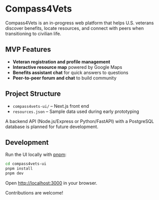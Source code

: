 # Compass4Vets

Compass4Vets is an in-progress web platform that helps U.S. veterans discover benefits, locate resources, and connect with peers when transitioning to civilian life.

## MVP Features

- **Veteran registration and profile management**
- **Interactive resource map** powered by Google Maps
- **Benefits assistant chat** for quick answers to questions
- **Peer-to-peer forum and chat** to build community

## Project Structure

- `compass4vets-ui/` – Next.js front end
- `resources.json` – Sample data used during early prototyping

A backend API (Node.js/Express or Python/FastAPI) with a PostgreSQL database is planned for future development.

## Development

Run the UI locally with [pnpm](https://pnpm.io):

```bash
cd compass4vets-ui
pnpm install
pnpm dev
```

Open <http://localhost:3000> in your browser.

Contributions are welcome!
